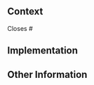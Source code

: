 <!--
Thank you for contributing!
Please make sure to read the Pull Request Guidelines:
-->

## Context

<!--
Please link to a Github issue (type `#` to autocomplete issue)
Example: `Closes #1` will close issue number 1.
-->

Closes #

<!-- OR provide a brief explanation about the problem -->

## Implementation

<!-- Briefly explain how your solution solves the problem -->
<!-- If it affects UI, an image or gif is greatly encouraged. -->

## Other Information

<!--
This section is optional and will be for:
- Any additional questions
- Any assistance you need
- Any tasks that are incomplete
- Any important information (for example, how do we test your code?)
- Letting us know that you're new to this (so we know how much to help out)
-->
